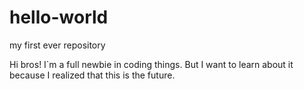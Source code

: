 # hello-world
my first ever repository

Hi bros! I`m a full newbie in coding things. But I want to learn about it because I realized that this is the future.
